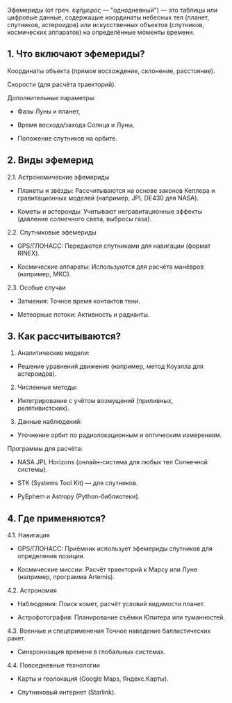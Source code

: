 Эфемериды (от греч. ἐφήμερος — "однодневный") — это таблицы или цифровые данные, содержащие координаты небесных тел (планет, спутников, астероидов) или искусственных объектов (спутников, космических аппаратов) на определённые моменты времени.

## 1. Что включают эфемериды?
Координаты объекта (прямое восхождение, склонение, расстояние).

Скорости (для расчёта траекторий).

Дополнительные параметры:

- Фазы Луны и планет,

- Время восхода/захода Солнца и Луны,

- Положение спутников на орбите.

## 2. Виды эфемерид
2.1. Астрономические эфемериды
- Планеты и звёзды: Рассчитываются на основе законов Кеплера и гравитационных моделей (например, JPL DE430 для NASA).

- Кометы и астероиды: Учитывают негравитационные эффекты (давление солнечного света, выбросы газа).

2.2. Спутниковые эфемериды
- GPS/ГЛОНАСС: Передаются спутниками для навигации (формат RINEX).

- Космические аппараты: Используются для расчёта манёвров (например, МКС).

2.3. Особыe случаи
- Затмения: Точное время контактов тени.

- Метеорные потоки: Активность и радианты.

## 3. Как рассчитываются?
1. Аналитические модели:

- Решение уравнений движения (например, метод Коуэлла для астероидов).

2. Численные методы:

- Интегрирование с учётом возмущений (приливных, релятивистских).

3. Данные наблюдений:

- Уточнение орбит по радиолокационным и оптическим измерениям.

Программы для расчёта:

- NASA JPL Horizons (онлайн-система для любых тел Солнечной системы).

- STK (Systems Tool Kit) — для спутников.

- PyEphem и Astropy (Python-библиотеки).

## 4. Где применяются?
4.1. Навигация
- GPS/ГЛОНАСС: Приёмник использует эфемериды спутников для определения позиции.

- Космические миссии: Расчёт траекторий к Марсу или Луне (например, программа Artemis).

4.2. Астрономия
- Наблюдения: Поиск комет, расчёт условий видимости планет.

- Астрофотография: Планирование съёмки Юпитера или туманностей.

4.3. Военные и спецприменения
Точное наведение баллистических ракет.

- Синхронизация времени в глобальных системах.

4.4. Повседневные технологии
- Карты и геолокация (Google Maps, Яндекс.Карты).

- Спутниковый интернет (Starlink).